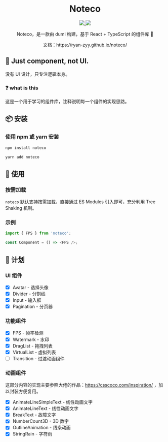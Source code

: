 <h1 align="center">Noteco</h1>

<p align="center">
    <a href="https://www.npmjs.org/package/noteco">
        <img src="https://img.shields.io/npm/v/noteco.svg">
    </a>
    <a href="https://npmcharts.com/compare/noteco?minimal=true">
        <img src="http://img.shields.io/npm/dm/noteco.svg">
    </a>
  <br>
</p>

<p align="center">
    Noteco，是一款由 dumi 构建，基于 React + TypeScript 的组件库 🚀
</p>

<p align="center">
    文档：https://ryan-zyy.github.io/noteco/
</p>

## 🌼 Just component, not UI.

没有 UI 设计，只专注逻辑本身。

### ❓ what is this

这是一个用于学习的组件库，注释说明每一个组件的实现思路。

## 📦 安装

### 使用 npm 或 yarn 安装

```bash
npm install noteco
```

```bash
yarn add noteco
```

## 🔨 使用

### 按需加载

`noteco` 默认支持按需加载，直接通过 ES Modules 引入即可，充分利用 Tree Shaking 机制。

### 示例

```js
import { FPS } from 'noteco';

const Component = () => <FPS />;
```

## 📅 计划

### UI 组件

- [x] Avatar - 选择头像
- [x] Divider - 分割线
- [x] Input - 输入框
- [x] Pagination - 分页器

### 功能组件

- [x] FPS - 帧率检测
- [x] Watermark - 水印
- [x] DragList - 拖拽列表
- [x] VirtualList - 虚拟列表
- [ ] Transition - 过渡动画组件

### 动画组件

这部分内容的实现主要参照大佬的作品：https://csscoco.com/inspiration/ ，加以封装方便复用。

- [x] AnimateLineSimpleText - 线性动画文字
- [x] AnimateLineText - 线性动画文字
- [x] BreakText - 故障文字
- [x] NumberCount3D - 3D 数字
- [x] OutlineAnimation - 线条动画
- [x] StringRain - 字符雨
